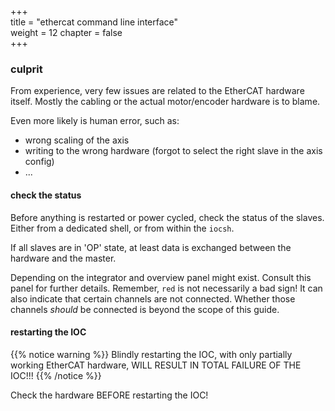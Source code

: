 
+++  
title = "ethercat command line interface"   
weight = 12
chapter = false  
+++

### culprit

From experience, very few issues are related to the EtherCAT hardware itself.
Mostly the cabling or the actual motor/encoder hardware is to blame.

Even more likely is human error, such as:
* wrong scaling of the axis
* writing to the wrong hardware (forgot to select the right slave in the axis config)
* ...

#### check the status
Before anything is restarted or power cycled, check the status of the slaves.
Either from a dedicated shell, or from within the `iocsh`.

If all slaves are in 'OP' state, at least data is exchanged between the hardware and the master. 

Depending on the integrator and overview panel might exist.
Consult this panel for further details.
Remember, `red` is not necessarily a bad sign!
It can also indicate that certain channels are not connected.
Whether those channels _should_ be connected is beyond the scope of this guide.

#### restarting the IOC
{{% notice warning %}}
Blindly restarting the IOC, with only partially working EtherCAT hardware, WILL RESULT IN TOTAL FAILURE OF THE IOC!!!
{{% /notice %}}

Check the hardware BEFORE restarting the IOC!

